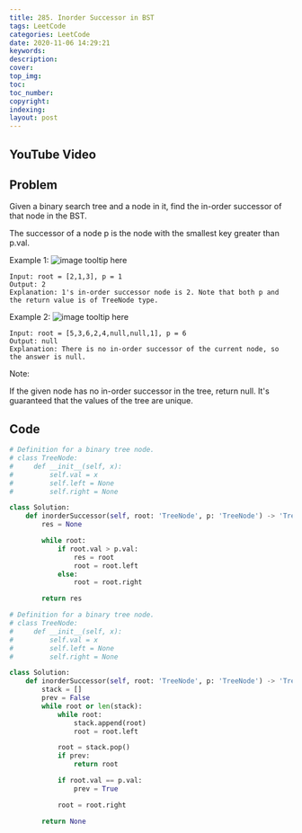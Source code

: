 ```yaml
---
title: 285. Inorder Successor in BST
tags: LeetCode
categories: LeetCode
date: 2020-11-06 14:29:21
keywords:
description:
cover:
top_img:
toc:
toc_number:
copyright:
indexing:
layout: post
---
```


## YouTube Video

## Problem

Given a binary search tree and a node in it, find the in-order successor of that node in the BST.

The successor of a node p is the node with the smallest key greater than p.val.

Example 1:
![image tooltip here](/assets/285-1.png)

```
Input: root = [2,1,3], p = 1
Output: 2
Explanation: 1's in-order successor node is 2. Note that both p and the return value is of TreeNode type.
```

Example 2:
![image tooltip here](/assets/285-2.png)

```
Input: root = [5,3,6,2,4,null,null,1], p = 6
Output: null
Explanation: There is no in-order successor of the current node, so the answer is null.
```

Note:

If the given node has no in-order successor in the tree, return null.
It's guaranteed that the values of the tree are unique.

## Code

```python
# Definition for a binary tree node.
# class TreeNode:
#     def __init__(self, x):
#         self.val = x
#         self.left = None
#         self.right = None

class Solution:
    def inorderSuccessor(self, root: 'TreeNode', p: 'TreeNode') -> 'TreeNode':
        res = None

        while root:
            if root.val > p.val:
                res = root
                root = root.left
            else:
                root = root.right

        return res
```

```python
# Definition for a binary tree node.
# class TreeNode:
#     def __init__(self, x):
#         self.val = x
#         self.left = None
#         self.right = None

class Solution:
    def inorderSuccessor(self, root: 'TreeNode', p: 'TreeNode') -> 'TreeNode':
        stack = []
        prev = False
        while root or len(stack):
            while root:
                stack.append(root)
                root = root.left

            root = stack.pop()
            if prev:
                return root

            if root.val == p.val:
                prev = True

            root = root.right

        return None
```

